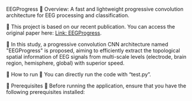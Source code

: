 EEGProgress
🍊 Overview: A fast and lightweight progressive convolution architecture for EEG processing and classification.

🍊 This project is based on our recent publication. You can access the original paper here: <a href = "https://www.sciencedirect.com/science/article/pii/S0010482523013665">Link: EEGProgress</a>.



🍊 In this study, a progressive convolution CNN architecture named "EEGProgress" is proposed, aiming to efficiently extract the topological spatial information of EEG signals from multi-scale levels (electrode, brain region, hemisphere, global) with superior speed.

🧰 How to run
🍊 You can directly run the code with “test.py”.

📕 Prerequisites
🍊 Before running the application, ensure that you have the following prerequisites installed:
